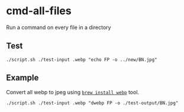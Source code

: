 # cmd-all-files

Run a command on every file in a directory

## Test

```
./script.sh ./test-input .webp "echo FP -o ../new/BN.jpg"
```

## Example

Convert all webp to jpeg using [`brew install webp`](https://www.majilesh.com/convert-webp/) tool.

```
./script.sh ./test-input .webp "dwebp FP -o ./test-output/BN.jpg"
```
